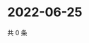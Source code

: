 # 2022-06-25

共 0 条

<!-- BEGIN WEIBO -->
<!-- 最后更新时间 Sat Jun 25 2022 11:49:53 GMT+0800 (China Standard Time) -->

<!-- END WEIBO -->
